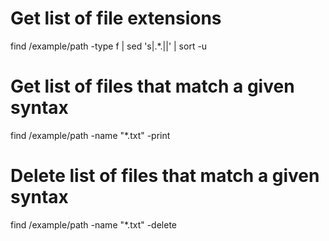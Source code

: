 # Get list of file extensions
find /example/path -type f | sed 's|.*\.||' | sort -u

# Get list of files that match a given syntax
find /example/path -name "*.txt" -print

# Delete list of files that match a given syntax
find /example/path -name "*.txt" -delete